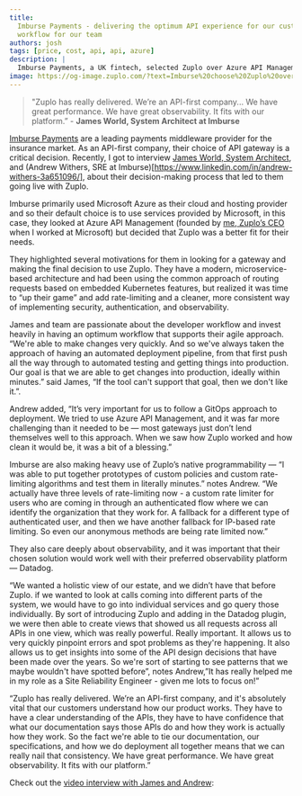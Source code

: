 ```yaml
---
title:
  Imburse Payments - delivering the optimum API experience for our customers and
  workflow for our team
authors: josh
tags: [price, cost, api, api, azure]
description: |
  Imburse Payments, a UK fintech, selected Zuplo over Azure API Management to optimize the API experience for their customers and have the best workflow for their engineering team
image: https://og-image.zuplo.com/?text=Imburse%20choose%20Zuplo%20over%20Azure%20API%20Mgmt
---
```


> "Zuplo has really delivered. We’re an API-first company... We have great
> performance. We have great observability. It fits with our platform.” -
> **James World, System Architect at Imburse**

[Imburse Payments](https://imbursepayments.com/) are a leading payments
middleware provider for the insurance market. As an API-first company, their
choice of API gateway is a critical decision. Recently, I got to interview
[James World, System Architect](https://www.linkedin.com/in/james-world-08a55a1/),
and (Andrew Withers, SRE at
Imburse)[https://www.linkedin.com/in/andrew-withers-3a651096/], about their
decision-making process that led to them going live with Zuplo.

Imburse primarily used Microsoft Azure as their cloud and hosting provider and
so their default choice is to use services provided by Microsoft, in this case,
they looked at Azure API Management (founded by
[me, Zuplo’s CEO](https://www.linkedin.com/in/joshtwist/) when I worked at
Microsoft) but decided that Zuplo was a better fit for their needs.

They highlighted several motivations for them in looking for a gateway and
making the final decision to use Zuplo. They have a modern, microservice-based
architecture and had been using the common approach of routing requests based on
embedded Kubernetes features, but realized it was time to “up their game” and
add rate-limiting and a cleaner, more consistent way of implementing security,
authentication, and observability.

James and team are passionate about the developer workflow and invest heavily in
having an optimum workflow that supports their agile approach. “We're able to
make changes very quickly. And so we've always taken the approach of having an
automated deployment pipeline, from that first push all the way through to
automated testing and getting things into production. Our goal is that we are
able to get changes into production, ideally within minutes.” said James, “If
the tool can't support that goal, then we don't like it.”.

Andrew added, “It’s very important for us to follow a GitOps approach to
deployment. We tried to use Azure API Management, and it was far more
challenging than it needed to be — most gateways just don’t lend themselves well
to this approach. When we saw how Zuplo worked and how clean it would be, it was
a bit of a blessing.”

Imburse are also making heavy use of Zuplo’s native programmability — “I was
able to put together prototypes of custom policies and custom rate-limiting
algorithms and test them in literally minutes.” notes Andrew. “We actually have
three levels of rate-limiting now - a custom rate limiter for users who are
coming in through an authenticated flow where we can identify the organization
that they work for. A fallback for a different type of authenticated user, and
then we have another fallback for IP-based rate limiting. So even our anonymous
methods are being rate limited now.”

They also care deeply about observability, and it was important that their
chosen solution would work well with their preferred observability platform —
Datadog.

“We wanted a holistic view of our estate, and we didn’t have that before Zuplo.
if we wanted to look at calls coming into different parts of the system, we
would have to go into individual services and go query those individually. By
sort of introducing Zuplo and adding in the Datadog plugin, we were then able to
create views that showed us all requests across all APIs in one view, which was
really powerful. Really important. It allows us to very quickly pinpoint errors
and spot problems as they're happening. It also allows us to get insights into
some of the API design decisions that have been made over the years. So we're
sort of starting to see patterns that we maybe wouldn't have spotted before”,
notes Andrew,”It has really helped me in my role as a Site Reliability
Engineer - given me lots to focus on!”

“Zuplo has really delivered. We’re an API-first company, and it's absolutely
vital that our customers understand how our product works. They have to have a
clear understanding of the APIs, they have to have confidence that what our
documentation says those APIs do and how they work is actually how they work. So
the fact we're able to tie our documentation, our specifications, and how we do
deployment all together means that we can really nail that consistency. We have
great performance. We have great observability. It fits with our platform.”

Check out the
[video interview with James and Andrew](https://youtu.be/z94pRJE2zfs):

<YouTubeVideo url="https://www.youtube-nocookie.com/embed/z94pRJE2zfs" />
